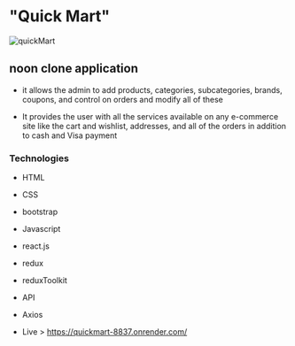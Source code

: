 # "Quick Mart"
![quickMart](https://github.com/mohamed-khaledes/quickMart/assets/83855189/3891b619-8f43-4c88-a27c-b918ad1b331e)


## noon clone application 

* it allows the admin to add products, categories, subcategories, brands, coupons, and control on orders and modify all of these

* It provides the user with all the services available on any e-commerce site like the cart and wishlist, addresses, and all of the orders
 in addition to cash and Visa payment

### Technologies
 * HTML
 * CSS
 * bootstrap
 * Javascript
 * react.js
 * redux
 * reduxToolkit
 * API
 * Axios

 * Live > https://quickmart-8837.onrender.com/


